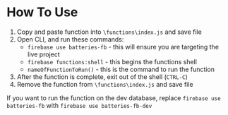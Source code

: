
# How To Use

1. Copy and paste function into `\functions\index.js` and save file
2. Open CLI, and run these commands:
	- `firebase use batteries-fb` - this will ensure you are targeting the live project
	- `firebase functions:shell` - this begins the functions shell
	- `nameOfFunctionToRun()` - this is the command to run the function
3. After the function is complete, exit out of the shell (`CTRL-C`)
4. Remove the function from `\functions\index.js` and save file

If you want to run the function on the dev database, replace `firebase use batteries-fb` with `firebase use batteries-fb-dev`
